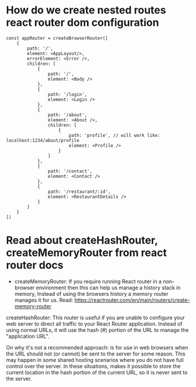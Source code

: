 # How do we create nested routes react router dom configuration
```
const appRouter = createBrowserRouter([
    {
        path: '/',
        element: <AppLayout/>,
        errorElement: <Error />,
        children: [
            {
                path: '/',
                element: <Body />
            },
            {
                path: '/login',
                element: <Login />
            },
            {
                path: '/about',
                element: <About />,
                children: [
                    {
                        path: 'profile', // will work like: localhost:1234/about/profile
                        element: <Profile />
                    }
                ]
            },
            {
                path: '/contact',
                element: <Contact />
            },
            {
                path: '/restaurant/:id',
                element: <RestaurantDetails />
            }
        ]
    }
])
```
# Read about createHashRouter, createMemoryRouter from react router docs
 - createMemoryRouter: If you require running React router in a non-browser environment then this can help us manage a history stack in memory, Instead of using the browsers history a memory router manages it for us. Read: https://reactrouter.com/en/main/routers/create-memory-router

createHashRouter: This router is useful if you are unable to configure your web server to direct all traffic to your React Router application. Instead of using normal URLs, it will use the hash (#) portion of the URL to manage the "application URL".

On why it's not a recommended approach: is for use in web browsers when the URL should not (or cannot) be sent to the server for some reason. This may happen in some shared hosting scenarios where you do not have full control over the server. In these situations, makes it possible to store the current location in the hash portion of the current URL, so it is never sent to the server.